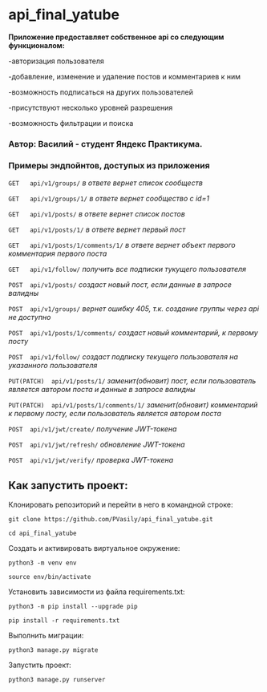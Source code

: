 # api_final_yatube

**Приложение предоставляет собственное api со следующим функционалом:**

-авторизация пользователя

-добавление, изменение и удаление постов и комментариев к ним

-возможность подписаться на других пользователей

-присутствуют несколько уровней разрешения

-возможность фильтрации и поиска


### Автор: Василий - студент Яндекс Практикума.

### Примеры эндпойнтов, доступых из приложения

`GET   api/v1/groups/`   *в ответе вернет список сообществ*

`GET   api/v1/groups/1/`   *в ответе вернет сообщество с id=1*

`GET   api/v1/posts/`   *в ответе вернет список постов*

`GET   api/v1/posts/1/`   *в ответе вернет первый пост*

`GET   api/v1/posts/1/comments/1/`    *в ответе вернет объект первого комментария первого поста*

`GET   api/v1/follow/`    *получить все подписки тукущего пользователя*

`POST  api/v1/posts/`  *создаст новый пост, если данные в запросе валидны*

`POST  api/v1/groups/`  *вернет ошибку 405, т.к. создание группы через api не доступно*

`POST  api/v1/posts/1/comments/`  *создаст новый комментарий, к первому посту*

`POST  api/v1/follow/`  *создаст подписку текущего пользователя на указанного пользователя*

`PUT(PATCH)  api/v1/posts/1/`  *заменит(обновит) пост, если пользователь является автором поcта и данные в запросе валидны*

`PUT(PATCH)  api/v1/posts/1/comments/1/`  *заменит(обновит) комментарий к первому посту, если пользователь является автором поcта*

`POST  api/v1/jwt/create/`  *получение JWT-токена*

`POST  api/v1/jwt/refresh/`  *обновление JWT-токена*

`POST  api/v1/jwt/verify/`  *проверка JWT-токена*


## Как запустить проект:
Клонировать репозиторий и перейти в него в командной строке:

`git clone https://github.com/PVasily/api_final_yatube.git`

`cd api_final_yatube`

Cоздать и активировать виртуальное окружение:

`python3 -m venv env`

`source env/bin/activate`

Установить зависимости из файла requirements.txt:

`python3 -m pip install --upgrade pip`

`pip install -r requirements.txt`

Выполнить миграции:

`python3 manage.py migrate`

Запустить проект:

`python3 manage.py runserver`


